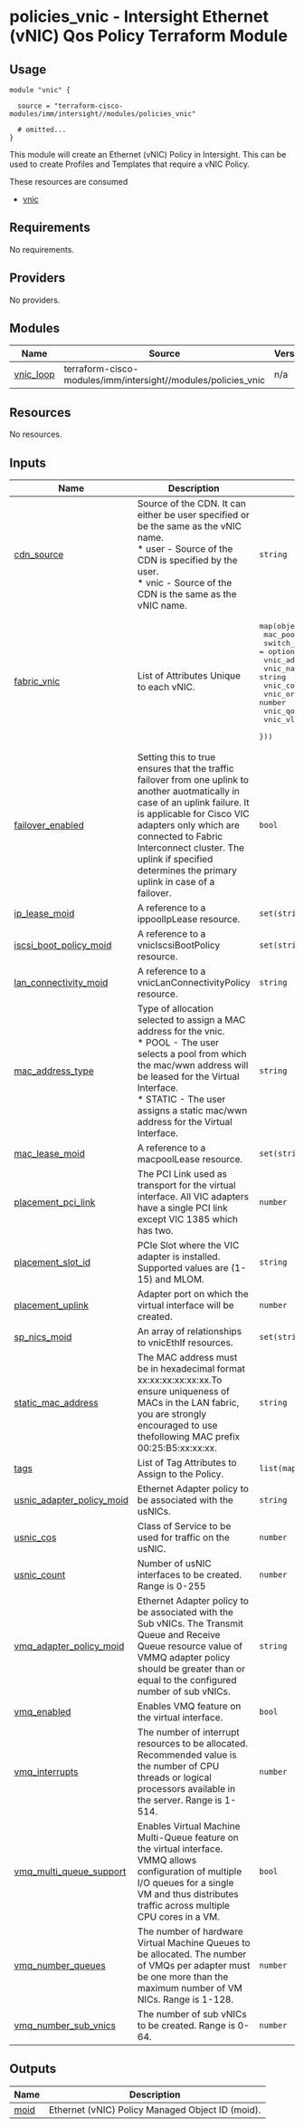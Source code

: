 # policies_vnic - Intersight Ethernet (vNIC) Qos Policy Terraform Module

## Usage

```hcl
module "vnic" {

  source = "terraform-cisco-modules/imm/intersight//modules/policies_vnic"

  # omitted...
}
```

This module will create an Ethernet (vNIC) Policy in Intersight.  This can be used to create Profiles and Templates that require a vNIC Policy.  

These resources are consumed

* [vnic](https://registry.terraform.io/providers/CiscoDevNet/intersight/latest/docs/resources/vnic_eth_if)

<!-- BEGINNING OF PRE-COMMIT-TERRAFORM DOCS HOOK -->
## Requirements

No requirements.

## Providers

No providers.

## Modules

| Name | Source | Version |
|------|--------|---------|
| <a name="module_vnic_loop"></a> [vnic\_loop](#module\_vnic\_loop) | terraform-cisco-modules/imm/intersight//modules/policies_vnic | n/a |

## Resources

No resources.

## Inputs

| Name | Description | Type | Default | Required |
|------|-------------|------|---------|:--------:|
| <a name="input_cdn_source"></a> [cdn\_source](#input\_cdn\_source) | Source of the CDN. It can either be user specified or be the same as the vNIC name.<br> * user - Source of the CDN is specified by the user.<br> * vnic - Source of the CDN is the same as the vNIC name. | `string` | `"vnic"` | no |
| <a name="input_fabric_vnic"></a> [fabric\_vnic](#input\_fabric\_vnic) | List of Attributes Unique to each vNIC. | <pre>map(object({<br>    mac_pool_moid     = optional(string)<br>    switch_id         = optional(string)<br>    vnic_adapter_moid = string<br>    vnic_name         = string<br>    vnic_control_moid = optional(string)<br>    vnic_order        = number<br>    vnic_qos_moid     = string<br>    vnic_vlans_moid   = string<br>  }))</pre> | n/a | yes |
| <a name="input_failover_enabled"></a> [failover\_enabled](#input\_failover\_enabled) | Setting this to true ensures that the traffic failover from one uplink to another auotmatically in case of an uplink failure. It is applicable for Cisco VIC adapters only which are connected to Fabric Interconnect cluster. The uplink if specified determines the primary uplink in case of a failover. | `bool` | `false` | no |
| <a name="input_ip_lease_moid"></a> [ip\_lease\_moid](#input\_ip\_lease\_moid) | A reference to a ippoolIpLease resource. | `set(string)` | `[]` | no |
| <a name="input_iscsi_boot_policy_moid"></a> [iscsi\_boot\_policy\_moid](#input\_iscsi\_boot\_policy\_moid) | A reference to a vnicIscsiBootPolicy resource. | `set(string)` | `[]` | no |
| <a name="input_lan_connectivity_moid"></a> [lan\_connectivity\_moid](#input\_lan\_connectivity\_moid) | A reference to a vnicLanConnectivityPolicy resource. | `string` | n/a | yes |
| <a name="input_mac_address_type"></a> [mac\_address\_type](#input\_mac\_address\_type) | Type of allocation selected to assign a MAC address for the vnic.<br> * POOL - The user selects a pool from which the mac/wwn address will be leased for the Virtual Interface.<br> * STATIC - The user assigns a static mac/wwn address for the Virtual Interface. | `string` | `"POOL"` | no |
| <a name="input_mac_lease_moid"></a> [mac\_lease\_moid](#input\_mac\_lease\_moid) | A reference to a macpoolLease resource. | `set(string)` | `[]` | no |
| <a name="input_placement_pci_link"></a> [placement\_pci\_link](#input\_placement\_pci\_link) | The PCI Link used as transport for the virtual interface. All VIC adapters have a single PCI link except VIC 1385 which has two. | `number` | `0` | no |
| <a name="input_placement_slot_id"></a> [placement\_slot\_id](#input\_placement\_slot\_id) | PCIe Slot where the VIC adapter is installed. Supported values are (1-15) and MLOM. | `string` | `"MLOM"` | no |
| <a name="input_placement_uplink"></a> [placement\_uplink](#input\_placement\_uplink) | Adapter port on which the virtual interface will be created. | `number` | `0` | no |
| <a name="input_sp_nics_moid"></a> [sp\_nics\_moid](#input\_sp\_nics\_moid) | An array of relationships to vnicEthIf resources. | `set(string)` | `[]` | no |
| <a name="input_static_mac_address"></a> [static\_mac\_address](#input\_static\_mac\_address) | The MAC address must be in hexadecimal format xx:xx:xx:xx:xx:xx.To ensure uniqueness of MACs in the LAN fabric, you are strongly encouraged to use thefollowing MAC prefix 00:25:B5:xx:xx:xx. | `string` | `""` | no |
| <a name="input_tags"></a> [tags](#input\_tags) | List of Tag Attributes to Assign to the Policy. | `list(map(string))` | `[]` | no |
| <a name="input_usnic_adapter_policy_moid"></a> [usnic\_adapter\_policy\_moid](#input\_usnic\_adapter\_policy\_moid) | Ethernet Adapter policy to be associated with the usNICs. | `string` | `""` | no |
| <a name="input_usnic_cos"></a> [usnic\_cos](#input\_usnic\_cos) | Class of Service to be used for traffic on the usNIC. | `number` | `5` | no |
| <a name="input_usnic_count"></a> [usnic\_count](#input\_usnic\_count) | Number of usNIC interfaces to be created.  Range is 0-255 | `number` | `0` | no |
| <a name="input_vmq_adapter_policy_moid"></a> [vmq\_adapter\_policy\_moid](#input\_vmq\_adapter\_policy\_moid) | Ethernet Adapter policy to be associated with the Sub vNICs. The Transmit Queue and Receive Queue resource value of VMMQ adapter policy should be greater than or equal to the configured number of sub vNICs. | `string` | `""` | no |
| <a name="input_vmq_enabled"></a> [vmq\_enabled](#input\_vmq\_enabled) | Enables VMQ feature on the virtual interface. | `bool` | `false` | no |
| <a name="input_vmq_interrupts"></a> [vmq\_interrupts](#input\_vmq\_interrupts) | The number of interrupt resources to be allocated. Recommended value is the number of CPU threads or logical processors available in the server.  Range is 1-514. | `number` | `16` | no |
| <a name="input_vmq_multi_queue_support"></a> [vmq\_multi\_queue\_support](#input\_vmq\_multi\_queue\_support) | Enables Virtual Machine Multi-Queue feature on the virtual interface. VMMQ allows configuration of multiple I/O queues for a single VM and thus distributes traffic across multiple CPU cores in a VM. | `bool` | `false` | no |
| <a name="input_vmq_number_queues"></a> [vmq\_number\_queues](#input\_vmq\_number\_queues) | The number of hardware Virtual Machine Queues to be allocated. The number of VMQs per adapter must be one more than the maximum number of VM NICs.  Range is 1-128. | `number` | `4` | no |
| <a name="input_vmq_number_sub_vnics"></a> [vmq\_number\_sub\_vnics](#input\_vmq\_number\_sub\_vnics) | The number of sub vNICs to be created.  Range is 0-64. | `number` | `64` | no |

## Outputs

| Name | Description |
|------|-------------|
| <a name="output_moid"></a> [moid](#output\_moid) | Ethernet (vNIC) Policy Managed Object ID (moid). |
<!-- END OF PRE-COMMIT-TERRAFORM DOCS HOOK -->

